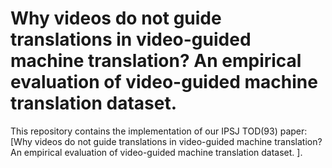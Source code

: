 # Why videos do not guide translations in video-guided machine translation? An empirical evaluation of video-guided machine translation dataset. 

This repository contains the implementation of our IPSJ TOD(93) paper: [Why videos do not guide translations in video-guided machine translation? An empirical evaluation of video-guided machine translation dataset. ].



